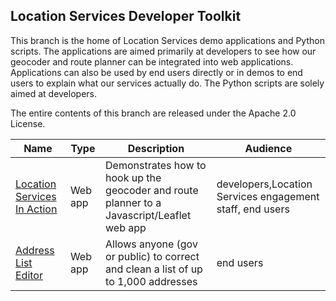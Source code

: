## Location Services Developer Toolkit

This branch is the home of Location Services demo applications and Python scripts. The applications are aimed primarily at developers to see how our geocoder and route planner can be integrated into web applications. Applications can also be used by end users directly or in demos to end users to explain what our services actually do. The Python scripts are solely aimed at developers.

The entire contents of this branch are released under the Apache 2.0 License.

|Name|Type|Description|Audience
|----|----|----|----|
[Location Services In Action](https://ols-demo.apps.gov.bc.ca/index.html)|Web app|Demonstrates how to hook up the geocoder and route planner to a Javascript/Leaflet web app|developers,Location Services engagement staff, end users|
[Address List Editor](https://bcgov.github.io/ols-devkit/ale/)|Web app|Allows anyone (gov or public) to correct and clean a list of up to 1,000 addresses|end users




